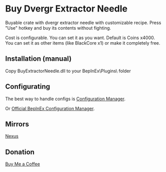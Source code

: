 # Buy Dvergr Extractor Needle

Buyable crate with dvergr extractor needle with customizable recipe. Press "Use" hotkey and buy its contents without fighting.

Cost is configurable. You can set it as you want. Default is Coins x4000. You can set it as other items (like BlackCore x1) or make it completely free.

## Installation (manual)
Copy BuyExtractorNeedle.dll to your BepInEx\Plugins\ folder

## Configurating
The best way to handle configs is [Configuration Manager](https://thunderstore.io/c/valheim/p/shudnal/ConfigurationManager/).

Or [Official BepInEx Configuration Manager](https://valheim.thunderstore.io/package/Azumatt/Official_BepInEx_ConfigurationManager/).

## Mirrors
[Nexus](https://www.nexusmods.com/valheim/mods/2850)

## Donation
[Buy Me a Coffee](https://buymeacoffee.com/shudnal)